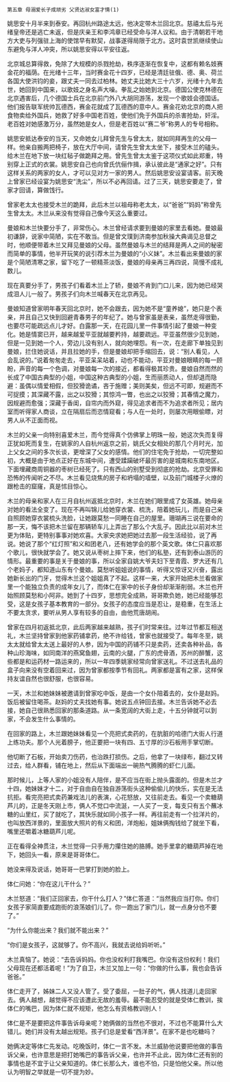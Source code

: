     第五章 母溺爱长子成顽劣 父贤达淑女富才情(1) 

   姚思安十月半来到泰安。再回杭州路途太远，他决定带木兰回北京。慈禧太后与光绪皇帝还是逃亡未返，但是庆亲王和李鸿章已经受命与洋人议和。由于清朝若干地方大吏与列强驻上海的使馆早有默契，战事遂得局限于北方。这时袁世凯继续使山东避免与洋人冲突，所以姚思安得以平安往返。

   北京城总算得救，免除了大规模的杀戮抢劫，秩序逐渐在恢复中，这都有赖名妓赛金花的福荫。在光绪十三年，当时赛金花十四岁，已经是清廷驻俄、德、奥、荷兰各国大使洪钧的妾，跟丈夫一同去过柏林。她丈夫比她大三十六岁，光绪十九年去世，她回到中国来，以歌妓之身名声大噪。拳乱之始她到北京。德国公使克林德在北京遇害后，几个德国士兵在北京前门外八大胡同游荡，发现一个歌妓会德国话。他们报告联军统帅瓦德西，赛金花就成了瓦德西的意中人。赛金花劝北京的商人把食物卖给外国兵，她救了好多中国老百姓，使他们免于外国兵的杀害抢劫，奸淫。老百姓对她感激万分，虽然她是女人，但是老百姓以“赛二爷”称男人的专号相称。

   姚思安抵达泰安的当天，又命她女儿拜曾先生与曾太太，就如同拜再生的父母一样。他亲自搬两把椅子，放在大厅中间，请曾先生曾太太坐下，接受木兰的磕头。给木兰在地下放一块红毡子做跪拜之用。曾先生曾太太鉴于这项仪式如此郑重，特别穿上正式的衣裳。姚思安自己也向曾氏伉俪作揖，承认彼此是“通家之好”。只有这样关系的两家的女人，才可以见对方一家的男人。然后姚思安设宴请客。前天晚上曾家已经设宴为姚思安“洗尘”，所以不必再回请。过了三天，姚思安要走了，曾家才回请，算做饯行。

   曾家老太太也接受木兰的跪拜，此后木兰以祖母称老太太，以“爸爸”“妈妈”称曾先生曾太太。木兰从来没有觉得自己像今天这么重要过。

   曼娘和木兰快要分手了，非常伤心。木兰曾经请求要到曼娘的家里去看她。曼娘最初谦辞，说家中简陋，实在不敢当。但是曾文璞到济南参加秋操大典谒见总督之时，他顺便带着木兰又拜见曼娘的父母。虽然曼娘与木兰的结拜是两人之间的秘密而简单的事情，他半开玩笑的说引荐木兰为曼娘的“小义妹”。木兰看出来曼娘的家是个简陋清寒之家，留下吃了一顿精茶淡饭，曼娘的母亲再三再四说，简慢不成礼数儿。

   现在真要分手了，男孩子们看着木兰上了轿，曼娘不肯到门口儿来，因为她已经哭成泪人儿一般了。男孩子们向木兰喊春天在北京再见。

   曼娘知道曾家明年春天回北京时，她不会跟去，因为她不是“童养媳”，她只是个表亲，并且自己又快到回避青春男子的年纪了。她与曾家虽是表亲，虽然走得很勤，也要尽可能疏远点儿才好。白露那一天，在花园儿里一件事情引起了曼娘一种变化。她是情窦已开，越来越爱平亚就越要矜持，越要疏远。平亚虽然很少见到她，但是一见到她一个人，旁边儿没有别人，就向她埋怨。有一次，在走廊下单独见到曼娘，拦住她说话，并且拉她的手，但是曼娘却把手缩回去，说：“别人看见，人会乱说的。”说着匆匆走去，平亚呆呆站着，动也不能动，平亚对曼娘眼睛的每一顾盼，声音的每一个色调，对曼娘每一次的接近，都看得极其珍贵。曼娘自然而然的长成了中国古典型的小姐，中国这种古典型的小姐，生而丽质动人，但却退而隐避：虽偶以情爱相假，但狡猾诡谲，吝于施赠；美则美矣，但远不可即，规避而不可捉摸；其深藏不露，出之以狡猾；其惊鸿一瞥，也出之以狡猾；其春情之魔力，因规避而愈强；深藏于香闺，自帘内而外窥，得见追求者而不为追求者所见；居内室而听得家人商谈，立在隔扇后而恣情窥看；与人在一处时，则屡次用眼偷瞟，对男人从不正面而视。

   木兰的父亲一向特别喜爱木兰，而今觉得真个仿佛掌上明珠一般，她这次失而复得正犹如死而复生，在姚家的人自杭州返京之前，姚氏父女相处的那几个月时光，加上父女之间的多次长谈，更增深了父女的感情。他们的住宅免于抢劫，一切完整如初，大概是由于地点正好在东城中间，遭受蹂躏破坏最厉害的是城南和东南地区。下面埋藏商周铜器的枣树已经死了。只有西山的别墅受到彻底的抢劫。北京受罪和恐怖的传闻听之不尽。木兰看见烧焦的房子和坍塌的墙壁，以及前门城楼子火燎的跟枪击的窟窿，真是怵目惊心。

   木兰的母亲和家人在三月自杭州返抵北京时，木兰在她们眼里成了女英雄。她母亲对她的看法全变了。现在不再叫锦儿给她穿衣裳、梳洗，陪着她玩儿，而是自己亲自照顾她穿衣裳梳头洗脸，让她跟莫愁一同睡在自己的屋里。珊瑚再三说在要命的那一天，悔不该把木兰留在那辆轿车儿上弄出了那么个大乱子。因此比以前对木兰更为体贴，更特别事事对她欢喜。大家央求她把她过去那一段生活经验，说了再说。她说了那个“红灯照”和义和团老八，还有她学会的那个英文歌。体仁只喜欢那个歌儿，很快就学会了。她又说从枣树上摔下来，他们的私塾，还有到泰山游历的情形。最重要的事是关于曼娘的事，所以全家自姚大爷夫妇下至青霞、罗大还有几个老妈子，都知道山东有个曼娘。莫愁听姐姐说的事情，听得又惊讶又兴奋，露出她新长出的门牙，觉得木兰这个姐姐真了不起。这样一来，大家开始把木兰看做家里一个能独立负责的成年女儿了，而体仁在家中的长子身份却渐渐削弱。木兰也开始照顾莫愁和小阿非。她到了十四岁，思想完全成熟，哥哥欺负她，她已经能够忍受，这是女孩子基本教育的一部分。女孩子的态度应当是忍让，是稳重，在生活上不要太贪求，要听从男人享有较多的自由，由他荒唐胡闹。

   曾家在四月初返抵北京，此后两家越来越熟，孩子们时常来往。过年过节都互相送礼，木兰坚持曾家到他家药铺拿药，绝不许给钱，曾家也就接受了。每年冬至，姚太太就给曾太太送上最好的人参，因为中国的药铺不只是卖药，还卖各种补品，各种山珍海味，如同南洋的燕窝鱼翅，云南的火腿，广东的虎骨酒，苏州的醉蟹，这些都是和运药材一路运来的，所以一年四季姚家经常向曾家送礼。不过送去礼品的盒子向来没有空着回来过，因为曾家都按季节有回礼。两家都是富有之家，这样保持友谊自然也很舒服，也很容易。

   一天，木兰和她妹妹被邀请到曾家吃中饭，是由一个女仆陪着去的，女仆是赵妈。饭后被留住喝茶。赵妈的丈夫找她有事。她说五点钟回去接。木兰告诉她不必去接，她自己很熟悉回家的那条道路。从一条宽阔的大街上走，十五分钟就可以到家，不会发生什么事情的。

   在回家的路上，木兰跟她妹妹看见一个亮把式卖药的，在肮脏的哈德门大街人行道上练功夫。那个人光着膀子，他正要把一块有四、五寸厚的沙石板用手掌切断。

   他切断了石板，开始卖刀伤药，也治跌打损伤。之后，他拿了一块绿布，翻过又转过去，给人群看，铺在地上，然后从下面端出一碗热气腾腾的虾仁儿面。

   那时候儿，上等人家的小姐没有人陪伴，是不应当在街上抛头露面的。但是木兰才十四，她妹妹才十二，对于自由自在独自游荡街头这种偷偷儿的快乐，实在是无法抗拒。看完亮把式卖药兼戏法儿的表演，心花怒放，又往前走去。看见一个卖糖葫芦儿的，正是冬天刚上市，俩人不觉口中流涎，一人买了一支，每支只有五个蘸冰糖的山里红，买了就吃了，其快乐就如同小孩子一样。再往前走有一个拉洋片的，也叫放西洋景的，里面放大照片的有义和团，洋炮船，姐妹俩掏钱给了就坐下看，嘴里还嚼着冰糖葫芦儿呢。

   正在看得全神贯注，木兰觉得一只手用力攥住她的胳膊。她手里拿的糖葫芦掉在地下，她回头一看，原来是哥哥体仁。

   她没来得及说话，她哥哥一巴掌打到她的脸上。

   体仁问她：“你在这儿干什么？”

   木兰怒道：“我们正回家去，你干什么打人？”体仁答道：“当然我应当打你。你们女孩子家简直要成跑街的浪荡娘们儿了。你一跑出了家门儿，就一点身分也不要了。”

   “为什么你能出来？我们就不能出来？”

   “你们是女孩子，这就够了。你不高兴，我就去说给妈听听。”

   木兰真恼了。她说：“去告诉妈妈。你也没权利打我嘴巴。你没有这份权利！我们父母现在还都活着呢！”为了自卫，木兰又加上一句：“你做的什么事，我也会告诉爸爸。”

   体仁走开了，姊妹二人又没人管了。受了委屈，一肚子的气，俩人找道儿走回家去。俩人越想，越觉得不应该遭此无故的羞辱。最不能忍受的就是受体仁教训，挨体仁的嘴巴，因为体仁就不规矩，他怎么有资格教训别人！

   体仁是不是要把这件事告诉母亲呢？她俩做的当然也不很对，不过也不能算什么大错儿。她们并没有太越出规矩。孩子们总是爱看“西洋景”。在家不是也吃糖吗？

   她俩决定等体仁先发动。吃晚饭时，体仁一言不发。木兰威胁他说要把他做的事告诉父亲，也许意思是把打她嘴巴的事告诉父亲，也许并不止此，因为体仁还有别的事情也是不宜于让父亲知道的。体仁长那么大，谁也不怕，只是怕他父亲。所以他认为明智之举就是一切不提为妙。

